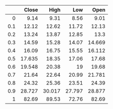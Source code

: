 |     |   Close |   High |    Low |   Open |
|----:|--------:|-------:|-------:|-------:|
| 0   |   9.14  |  9.31  |  8.56  |  9.01  |
| 0.1 |  12.12  | 12.62  | 11.72  | 12.13  |
| 0.2 |  13.24  | 13.87  | 12.85  | 13.3   |
| 0.3 |  14.59  | 15.28  | 14.07  | 14.669 |
| 0.4 |  16.09  | 16.75  | 15.55  | 16.112 |
| 0.5 |  17.635 | 18.35  | 17.06  | 17.68  |
| 0.6 |  19.548 | 20.38  | 19     | 19.68  |
| 0.7 |  21.64  | 22.64  | 20.99  | 21.781 |
| 0.8 |  24.32  | 25.36  | 23.51  | 24.39  |
| 0.9 |  28.727 | 30.017 | 27.797 | 28.877 |
| 1   |  82.69  | 89.53  | 72.76  | 82.69  |